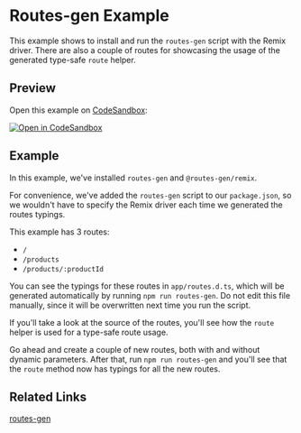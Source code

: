 # Routes-gen Example

This example shows to install and run the `routes-gen` script with the Remix driver. There are also a couple of routes for showcasing the usage of the generated type-safe `route` helper.

## Preview

Open this example on [CodeSandbox](https://codesandbox.com):

[![Open in CodeSandbox](https://codesandbox.io/static/img/play-codesandbox.svg)](https://codesandbox.io/s/github/remix-run/examples/tree/main/routes-gen)

## Example

In this example, we've installed `routes-gen` and `@routes-gen/remix`.

For convenience, we've added the `routes-gen` script to our `package.json`, so we wouldn't have to specify the Remix driver each time we generated the routes typings.

This example has 3 routes:

- `/`
- `/products`
- `/products/:productId`

You can see the typings for these routes in `app/routes.d.ts`, which will be generated automatically by running `npm run routes-gen`. Do not edit this file manually, since it will be overwritten next time you run the script.

If you'll take a look at the source of the routes, you'll see how the `route` helper is used for a type-safe route usage.

Go ahead and create a couple of new routes, both with and without dynamic parameters. After that, run `npm run routes-gen` and you'll see that the `route` method now has typings for all the new routes.

## Related Links

[routes-gen](https://github.com/sandulat/routes-gen)
